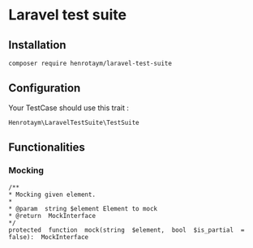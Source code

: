 # Laravel test suite

## Installation

    composer require henrotaym/laravel-test-suite

## Configuration

Your TestCase should use this trait :

    Henrotaym\LaravelTestSuite\TestSuite

## Functionalities
### Mocking

    /**
	* Mocking given element.
	* 
	* @param  string $element Element to mock
	* @return  MockInterface
	*/
	protected  function  mock(string  $element,  bool  $is_partial  = false):  MockInterface
